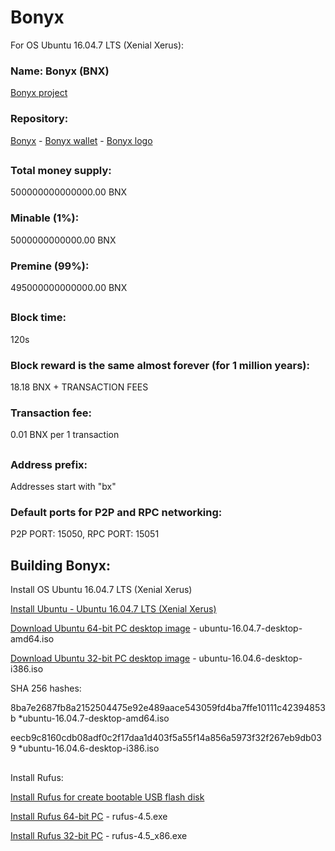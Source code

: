 # Bonyx

For OS Ubuntu 16.04.7 LTS (Xenial Xerus):

### Name: Bonyx (BNX)

[Bonyx project](https://github.com/bonyx-project/)

### Repository:

[Bonyx](https://github.com/bonyx-project/bonyx/) - [Bonyx wallet](https://github.com/bonyx-project/bonyx-wallet/) - [Bonyx logo](https://github.com/bonyx-project/bonyx-logo/)
##
### Total money supply:
500000000000000.00 BNX

### Minable (1%):
5000000000000.00 BNX

### Premine (99%):
495000000000000.00 BNX
##
### Block time:
120s

### Block reward is the same almost forever (for 1 million years):
18.18 BNX + TRANSACTION FEES

### Transaction fee: 
0.01 BNX per 1 transaction
##
### Address prefix:
Addresses start with "bx"

### Default ports for P2P and RPC networking:
P2P PORT: 15050, RPC PORT: 15051
##
## Building Bonyx:
Install OS Ubuntu 16.04.7 LTS (Xenial Xerus)

[Install Ubuntu - Ubuntu 16.04.7 LTS (Xenial Xerus)](https://releases.ubuntu.com/xenial/)

[Download Ubuntu 64-bit PC desktop image](https://releases.ubuntu.com/xenial/ubuntu-16.04.7-desktop-amd64.iso) - ubuntu-16.04.7-desktop-amd64.iso

[Download Ubuntu 32-bit PC desktop image](https://releases.ubuntu.com/xenial/ubuntu-16.04.6-desktop-i386.iso) - ubuntu-16.04.6-desktop-i386.iso

SHA 256 hashes:

8ba7e2687fb8a2152504475e92e489aace543059fd4ba7ffe10111c42394853b *ubuntu-16.04.7-desktop-amd64.iso

eecb9c8160cdb08adf0c2f17daa1d403f5a55f14a856a5973f32f267eb9db039 *ubuntu-16.04.6-desktop-i386.iso
##
Install Rufus:

[Install Rufus for create bootable USB flash disk](https://rufus.ie)

[Install Rufus 64-bit PC](https://github.com/pbatard/rufus/releases/download/v4.5/rufus-4.5.exe) - rufus-4.5.exe

[Install Rufus 32-bit PC](https://github.com/pbatard/rufus/releases/download/v4.5/rufus-4.5_x86.exe) - rufus-4.5_x86.exe
